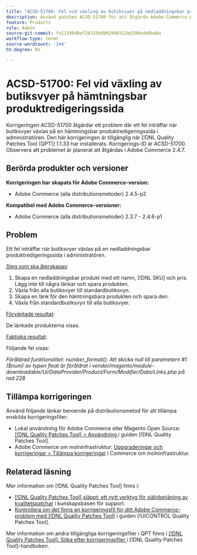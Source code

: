 ```yaml
---
title: "ACSD-51700: Fel vid växling av butiksvyer på nedladdningsbar produktredigeringssida"
description: Använd patchen ACSD-51700 för att åtgärda Adobe Commerce-problemet när ett fel inträffar när butiksvyer växlas på en nedladdningsbar produktredigeringssida i administratören.
feature: Products
role: Admin
source-git-commit: fe11599dbef283326db029b0312ad290cde0ba0a
workflow-type: tm+mt
source-wordcount: '344'
ht-degree: 0%

---
```


# ACSD-51700: Fel vid växling av butiksvyer på hämtningsbar produktredigeringssida

Korrigeringen ACSD-51700 åtgärdar ett problem där ett fel inträffar när butiksvyer växlas på en hämtningsbar produktredigeringssida i administratören. Den här korrigeringen är tillgänglig när [!DNL Quality Patches Tool (QPT)] 1.1.33 har installerats. Korrigerings-ID är ACSD-51700. Observera att problemet är planerat att åtgärdas i Adobe Commerce 2.4.7.

## Berörda produkter och versioner

**Korrigeringen har skapats för Adobe Commerce-version:**

* Adobe Commerce (alla distributionsmetoder) 2.4.5-p2

**Kompatibel med Adobe Commerce-versioner:**

* Adobe Commerce (alla distributionsmetoder) 2.3.7 - 2.4.6-p1

## Problem

Ett fel inträffar när butiksvyer växlas på en nedladdningsbar produktredigeringssida i administratören.

<u>Steg som ska återskapas</u>:

1. Skapa en nedladdningsbar produkt med ett namn, [!DNL SKU] och pris. Lägg inte till några länkar och spara produkten.
1. Växla från alla butiksvyer till standardbutiksvyn.
1. Skapa en länk för den hämtningsbara produkten och spara den.
1. Växla från standardbutiksvyn till alla butiksvyer.

<u>Förväntade resultat</u>:

De länkade produkterna visas.

<u>Faktiska resultat</u>:

Följande fel visas:

*Föråldrad funktionalitet: number_format(): Att skicka null till parametern #1 ($num) av typen float är föråldrat i vendor/magento/module-downloadable/Ui/DataProvider/Product/Form/Modifier/Data/Links.php på rad 228*

## Tillämpa korrigeringen

Använd följande länkar beroende på distributionsmetod för att tillämpa enskilda korrigeringsfiler:

* Lokal användning för Adobe Commerce eller Magento Open Source: [[!DNL Quality Patches Tool] > Användning ](/help/tools/quality-patches-tool/usage.md) i guiden [!DNL Quality Patches Tool].
* Adobe Commerce om molninfrastruktur: [Uppgraderingar och korrigeringar > Tillämpa korrigeringar](https://experienceleague.adobe.com/docs/commerce-cloud-service/user-guide/develop/upgrade/apply-patches.html?lang=sv-SE) i Commerce om molninfrastruktur.

## Relaterad läsning

Mer information om [!DNL Quality Patches Tool] finns i:

* [[!DNL Quality Patches Tool] släppt: ett nytt verktyg för självbetjäning av kvalitetspatchar](https://experienceleague.adobe.com/sv/docs/commerce-knowledge-base/kb/announcements/commerce-announcements/magento-quality-patches-released-new-tool-to-self-serve-quality-patches) i kunskapsbasen för support.
* [Kontrollera om det finns en korrigeringsfil för ditt Adobe Commerce-problem med  [!DNL Quality Patches Tool]](/help/tools/quality-patches-tool/patches-available-in-qpt/check-patch-for-magento-issue-with-magento-quality-patches.md) i guiden [!UICONTROL Quality Patches Tool].


Mer information om andra tillgängliga korrigeringsfiler i QPT finns i [[!DNL Quality Patches Tool]: Söka efter korrigeringsfiler ](https://experienceleague.adobe.com/tools/commerce-quality-patches/index.html?lang=sv-SE) i [!DNL Quality Patches Tool]-handboken.
